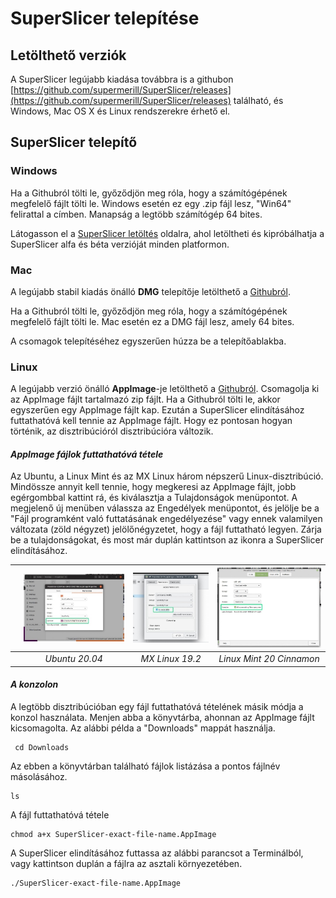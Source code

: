 # SuperSlicer telepítése

## Letölthető verziók

A SuperSlicer legújabb kiadása továbbra is a githubon [https://github.com/supermerill/SuperSlicer/releases](https://github.com/supermerill/SuperSlicer/releases) található, és Windows, Mac OS X és Linux rendszerekre érhető el.

## SuperSlicer telepítő

### Windows

Ha a Githubról tölti le, győződjön meg róla, hogy a számítógépének megfelelő fájlt tölti le. Windows esetén ez egy .zip fájl lesz, "Win64" felirattal a címben. Manapság a legtöbb számítógép 64 bites.

Látogasson el a [SuperSlicer letöltés](https://github.com/supermerill/SuperSlicer/releases) oldalra, ahol letöltheti és kipróbálhatja a SuperSlicer alfa és béta verzióját minden platformon.

### Mac

A legújabb stabil kiadás önálló **DMG** telepítője letölthető a [Githubról](https://github.com/supermerill/SuperSlicer/releases).

Ha a Githubról tölti le, győződjön meg róla, hogy a számítógépének megfelelő fájlt tölti le. Mac esetén ez a DMG fájl lesz, amely 64 bites.

A csomagok telepítéséhez egyszerűen húzza be a telepítőablakba.

### Linux

A legújabb verzió önálló **AppImage**-je letölthető a [Githubról](https://github.com/supermerill/SuperSlicer/releases). Csomagolja ki az AppImage fájlt tartalmazó zip fájlt. Ha a Githubról tölti le, akkor egyszerűen egy AppImage fájlt kap. Ezután a SuperSlicer elindításához futtathatóvá kell tennie az AppImage fájlt. Hogy ez pontosan hogyan történik, az disztribúcióról disztribúcióra változik.

#### _AppImage fájlok futtathatóvá tétele_

Az Ubuntu, a Linux Mint és az MX Linux három népszerű Linux-disztribúció. Mindössze annyit kell tennie, hogy megkeresi az AppImage fájlt, jobb egérgombbal kattint rá, és kiválasztja a Tulajdonságok menüpontot. A megjelenő új menüben válassza az Engedélyek menüpontot, és jelölje be a "Fájl programként való futtatásának engedélyezése" vagy ennek valamilyen változata \(zöld négyzet\) jelölőnégyzetet, hogy a fájl futtatható legyen. Zárja be a tulajdonságokat, és most már duplán kattintson az ikonra a SuperSlicer elindításához.

|  | ![](.gitbook/assets/03001.jpeg)  | ![](.gitbook/assets/03002.jpeg)  | ![](.gitbook/assets/03003.jpeg)  |
| :--- | :---: | :---: | :---: |
|  | _Ubuntu 20.04_ | _MX Linux 19.2_ | _Linux Mint 20 Cinnamon_ |

#### _A konzolon_

A legtöbb disztribúcióban egy fájl futtathatóvá tételének másik módja a konzol használata. Menjen abba a könyvtárba, ahonnan az AppImage fájlt kicsomagolta. Az alábbi példa a "Downloads" mappát használja.

```text
 cd Downloads 
```

Az ebben a könyvtárban található fájlok listázása a pontos fájlnév másolásához.

```text
ls 
```

A fájl futtathatóvá tétele

```text
chmod a+x SuperSlicer-exact-file-name.AppImage 
```

A SuperSlicer elindításához futtassa az alábbi parancsot a Terminálból, vagy kattintson duplán a fájlra az asztali környezetében.

```text
./SuperSlicer-exact-file-name.AppImage 
```

